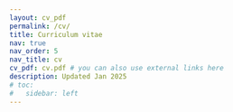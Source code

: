 ```yaml
---
layout: cv_pdf
permalink: /cv/
title: Curriculum vitae
nav: true
nav_order: 5
nav_title: cv
cv_pdf: cv.pdf # you can also use external links here
description: Updated Jan 2025
# toc:
#   sidebar: left
---
```

